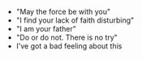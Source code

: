 - "May the force be with you"
- "I find your lack of faith disturbing"
- "I am your father"
- "Do or do not. There is no try"
- I've got a bad feeling about this
